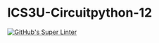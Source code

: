 # ICS3U-Circuitpython-12

[![GitHub's Super Linter](https://github.com/Joshua-Yeung-2/ICS3U-Circuitpython-12/workflows/GitHub's%20Super%20Linter/badge.svg)](https://github.com/Joshua-Yeung-2/ICS3U-Circuitpython-12/actions)
